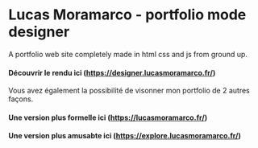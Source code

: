 # Lucas Moramarco -  portfolio mode designer

A portfolio web site completely made in html css and js from ground up.

#### Découvrir le rendu ici (https://designer.lucasmoramarco.fr/)

Vous avez également la possibilité de visonner mon portfolio de 2 autres façons.

#### Une version plus formelle ici (https://lucasmoramarco.fr/)
#### Une version plus amusabte ici (https://explore.lucasmoramarco.fr/)

